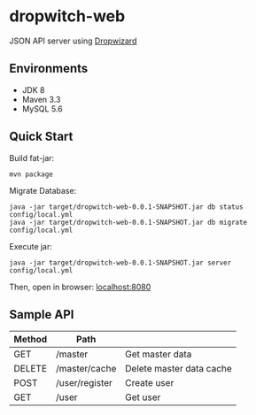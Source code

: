 # dropwitch-web

JSON API server using [Dropwizard](http://www.dropwizard.io/)

## Environments

- JDK 8
- Maven 3.3
- MySQL 5.6

## Quick Start

Build fat-jar:

```
mvn package
```

Migrate Database:

```
java -jar target/dropwitch-web-0.0.1-SNAPSHOT.jar db status config/local.yml
java -jar target/dropwitch-web-0.0.1-SNAPSHOT.jar db migrate config/local.yml
```

Execute jar:

```
java -jar target/dropwitch-web-0.0.1-SNAPSHOT.jar server config/local.yml
```

Then, open in browser: [localhost:8080](http://localhost:8080/)

## Sample API

| Method | Path           |                          |
|--------|----------------|--------------------------|
| GET    | /master        | Get master data          |
| DELETE | /master/cache  | Delete master data cache |
| POST   | /user/register | Create user              |
| GET    | /user          | Get user                 |
